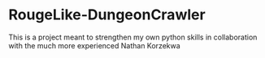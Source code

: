 # RougeLike-DungeonCrawler
This is a project meant to strengthen my own python skills in collaboration with the much more experienced Nathan Korzekwa
